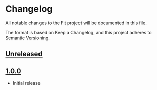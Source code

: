 # Changelog

All notable changes to the Fit project will be documented in this file.

The format is based on Keep a Changelog, and this project adheres to
Semantic Versioning.

## [Unreleased]

## [1.0.0]

* Initial release

[unreleased]: https://github.com/marijnvanwezel/reflection-file/compare/v1.0.0...HEAD
[1.0.0]: https://github.com/marijnvanwezel/reflection-file/releases/tag/v1.0.0
